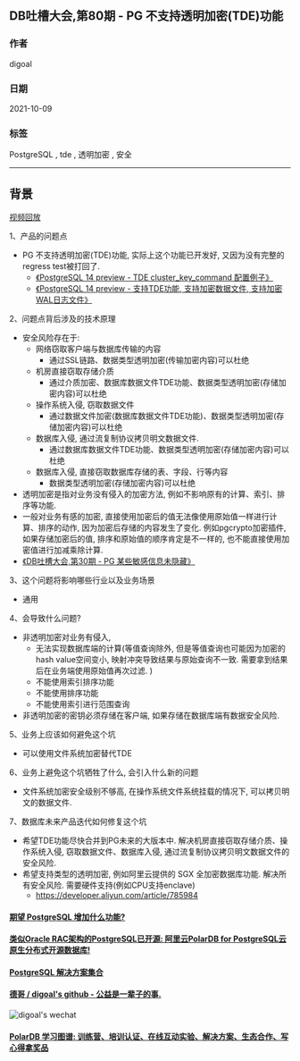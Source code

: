 ## DB吐槽大会,第80期 - PG 不支持透明加密(TDE)功能   
  
### 作者  
digoal  
  
### 日期  
2021-10-09  
  
### 标签  
PostgreSQL , tde , 透明加密 , 安全   
  
----  
  
## 背景  
[视频回放]()  
  
1、产品的问题点  
- PG 不支持透明加密(TDE)功能, 实际上这个功能已开发好, 又因为没有完整的regress test被打回了.  
    - [《PostgreSQL 14 preview - TDE cluster_key_command 配置例子》](../202012/20201229_01.md)    
    - [《PostgreSQL 14 preview - 支持TDE功能, 支持加密数据文件, 支持加密WAL日志文件》](../202012/20201228_01.md)    
  
2、问题点背后涉及的技术原理  
- 安全风险存在于:   
    - 网络窃取客户端与数据库传输的内容  
        - 通过SSL链路、数据类型透明加密(传输加密内容)可以杜绝  
    - 机房直接窃取存储介质  
        - 通过介质加密、数据库数据文件TDE功能、数据类型透明加密(存储加密内容)可以杜绝  
    - 操作系统入侵, 窃取数据文件  
        - 通过数据文件加密(数据库数据文件TDE功能)、数据类型透明加密(存储加密内容)可以杜绝  
    - 数据库入侵, 通过流复制协议拷贝明文数据文件.   
        - 通过数据库数据文件TDE功能、数据类型透明加密(存储加密内容)可以杜绝   
    - 数据库入侵, 直接窃取数据库存储的表、字段、行等内容   
        - 数据类型透明加密(存储加密内容)可以杜绝   
- 透明加密是指对业务没有侵入的加密方法, 例如不影响原有的计算、索引、排序等功能.   
- 一般对业务有感的加密, 直接使用加密后的值无法像使用原始值一样进行计算、排序的动作, 因为加密后存储的内容发生了变化. 例如pgcrypto加密插件, 如果存储加密后的值, 排序和原始值的顺序肯定是不一样的, 也不能直接使用加密值进行加减乘除计算.   
- [《DB吐槽大会,第30期 - PG 某些敏感信息未隐藏》](../202109/20210903_06.md)    
  
3、这个问题将影响哪些行业以及业务场景  
- 通用  
  
4、会导致什么问题?  
- 非透明加密对业务有侵入,   
    - 无法实现数据库端的计算(等值查询除外, 但是等值查询也可能因为加密的hash value空间变小, 映射冲突导致结果与原始查询不一致. 需要拿到结果后在业务端使用原始值再次过滤. )  
    - 不能使用索引排序功能  
    - 不能使用排序功能  
    - 不能使用索引进行范围查询  
- 非透明加密的密钥必须存储在客户端, 如果存储在数据库端有数据安全风险.   
  
5、业务上应该如何避免这个坑  
- 可以使用文件系统加密替代TDE  
  
6、业务上避免这个坑牺牲了什么, 会引入什么新的问题  
- 文件系统加密安全级别不够高, 在操作系统文件系统挂载的情况下, 可以拷贝明文的数据文件.   
  
7、数据库未来产品迭代如何修复这个坑  
- 希望TDE功能尽快合并到PG未来的大版本中. 解决机房直接窃取存储介质、操作系统入侵, 窃取数据文件、数据库入侵, 通过流复制协议拷贝明文数据文件的安全风险.   
- 希望支持类型的透明加密, 例如阿里云提供的 SGX 全加密数据库功能. 解决所有安全风险. 需要硬件支持(例如CPU支持enclave)    
    - https://developer.aliyun.com/article/785984  
      
  
#### [期望 PostgreSQL 增加什么功能?](https://github.com/digoal/blog/issues/76 "269ac3d1c492e938c0191101c7238216")
  
  
#### [类似Oracle RAC架构的PostgreSQL已开源: 阿里云PolarDB for PostgreSQL云原生分布式开源数据库!](https://github.com/alibaba/PolarDB-for-PostgreSQL "57258f76c37864c6e6d23383d05714ea")
  
  
#### [PostgreSQL 解决方案集合](https://yq.aliyun.com/topic/118 "40cff096e9ed7122c512b35d8561d9c8")
  
  
#### [德哥 / digoal's github - 公益是一辈子的事.](https://github.com/digoal/blog/blob/master/README.md "22709685feb7cab07d30f30387f0a9ae")
  
  
![digoal's wechat](../pic/digoal_weixin.jpg "f7ad92eeba24523fd47a6e1a0e691b59")
  
  
#### [PolarDB 学习图谱: 训练营、培训认证、在线互动实验、解决方案、生态合作、写心得拿奖品](https://www.aliyun.com/database/openpolardb/activity "8642f60e04ed0c814bf9cb9677976bd4")
  
